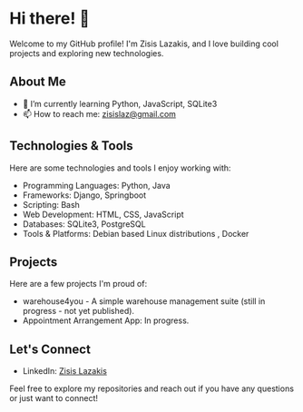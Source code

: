 # Hi there! 👋

Welcome to my GitHub profile! I'm Zisis Lazakis, and I love building cool projects and exploring new technologies.

## About Me

- 🌱 I’m currently learning Python, JavaScript, SQLite3
- 📫 How to reach me: zisislaz@gmail.com

## Technologies & Tools

Here are some technologies and tools I enjoy working with:

- Programming Languages: Python, Java
- Frameworks: Django, Springboot
- Scripting: Bash
- Web Development: HTML, CSS, JavaScript
- Databases: SQLite3, PostgreSQL
- Tools & Platforms: Debian based Linux distributions , Docker
  
## Projects

Here are a few projects I'm proud of:

- warehouse4you - A simple warehouse management suite (still in progress - not yet published).
- Appointment Arrangement App: In progress.


## Let's Connect

- LinkedIn: [Zisis Lazakis](https://gr.linkedin.com/in/zisis-lazakis-075065158)


Feel free to explore my repositories and reach out if you have any questions or just want to connect!
